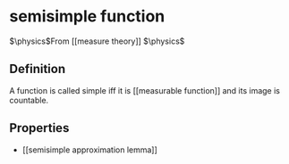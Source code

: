 # semisimple function
$\physics$From [[measure theory]]
$\physics$
## Definition
A function is called simple iff it is [[measurable function]] and its image is countable.

## Properties
- [[semisimple approximation lemma]]